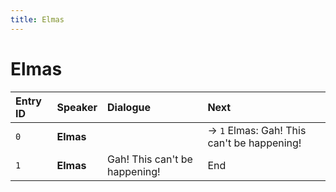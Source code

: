 ```yaml
---
title: Elmas
---
```


# Elmas


| Entry ID | Speaker | Dialogue | Next |
| :------- | :------ | :------- | :------------ |
| `0` | **Elmas** |  | → `1` Elmas: Gah\! This can't be happening\! |
| `1` | **Elmas** | Gah\! This can't be happening\! | End |
